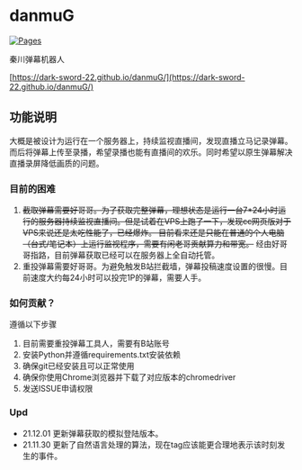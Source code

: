 # danmuG
[![Pages](https://github.com/Dark-Sword-22/danmuG/actions/workflows/python-pages.yml/badge.svg)](https://github.com/Dark-Sword-22/danmuG/actions/workflows/python-pages.yml)

秦川弹幕机器人

[https://dark-sword-22.github.io/danmuG/](https://dark-sword-22.github.io/danmuG/)

## 功能说明
大概是被设计为运行在一个服务器上，持续监视直播间，发现直播立马记录弹幕。而后将弹幕上传至录播，希望录播也能有直播间的欢乐。同时希望以原生弹幕解决直播录屏降低画质的问题。

### 目前的困难
1. ~~截取弹幕需要好哥哥。为了获取完整弹幕，理想状态是运行一台7\*24小时运行的服务器持续监视直播间。但是试着在VPS上跑了一下，发现cc网页版对于VPS来说还是太吃性能了，已经爆炸。
目前看来还是只能在普通的个人电脑（台式/笔记本）上运行监视程序，需要有闲老哥贡献算力和带宽。~~ 经由好哥哥指路，目前弹幕获取已经可以在服务器上全自动托管。
2. 重投弹幕需要好哥哥。为避免触发B站拦截墙，弹幕投稿速度设置的很慢。目前速度大约每24小时可以投完1P的弹幕，需要人手。

### 如何贡献？
遵循以下步骤

1. 目前需要重投弹幕工具人，需要有B站账号
2. 安装Python并遵循requirements.txt安装依赖
3. 确保git已经安装且可以正常使用
4. 确保你使用Chrome浏览器并下载了对应版本的chromedriver
5. 发送ISSUE申请权限

### Upd

- 21.12.01 更新弹幕获取的模拟登陆版本。
- 21.11.30 更新了自然语言处理的算法，现在tag应该能更合理地表示该时刻发生的事件。
               